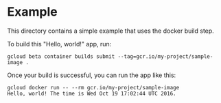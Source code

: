 # Example

This directory contains a simple example that uses the docker build step.

To build this "Hello, world!" app, run:

```
gcloud beta container builds submit --tag=gcr.io/my-project/sample-image .
```

Once your build is successful, you can run the app like this:

```
gcloud docker run -- --rm gcr.io/my-project/sample-image
Hello, world! The time is Wed Oct 19 17:02:44 UTC 2016.
```
